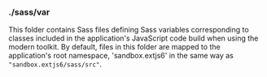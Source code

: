 ### ./sass/var

This folder contains Sass files defining Sass variables corresponding to classes
included in the application's JavaScript code build when using the modern toolkit.
By default, files in this folder are mapped to the application's root namespace,
'sandbox.extjs6' in the same way as `"sandbox.extjs6/sass/src"`.